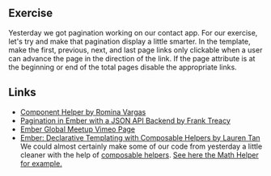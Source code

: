 ## Exercise

Yesterday we got pagination working on our contact app. For our exercise, let's try and make that pagination display a little smarter. In the template, make the first, previous, next, and last page links only clickable when a user can advance the page in the direction of the link. If the page attribute is at the beginning or end of the total pages disable the appropriate links.

## Links

* [Component Helper by Romina Vargas](https://dockyard.com/blog/2016/05/13/component-helper)
* [Pagination in Ember with a JSON API Backend by Frank Treacy](http://emberigniter.com/pagination-in-ember-with-json-api-backend/)
* [Ember Global Meetup Vimeo Page](https://vimeo.com/globalembermeetup)
* [Ember: Declarative Templating with Composable Helpers by Lauren Tan](https://dockyard.com/blog/2016/04/18/ember-composable-helpers) We could almost certainly make some of our code from yesterday a little cleaner with the help of [composable helpers](https://github.com/DockYard/ember-composable-helpers). [See here the Math Helper for example.](https://github.com/DockYard/ember-composable-helpers#math-helpers)
